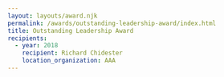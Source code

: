 ```yaml
---
layout: layouts/award.njk
permalink: /awards/outstanding-leadership-award/index.html
title: Outstanding Leadership Award
recipients:
  - year: 2018
    recipient: Richard Chidester
    location_organization: AAA
---
```

